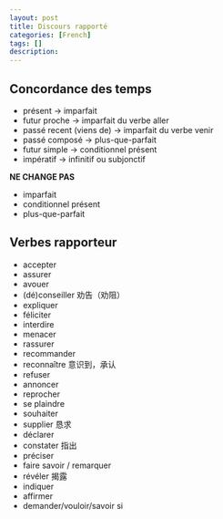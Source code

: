 ```yaml
---
layout: post
title: Discours rapporté
categories: [French]
tags: []
description: 
---
```


## Concordance des temps
- présent -> imparfait
- futur proche -> imparfait du verbe aller
- passé recent (viens de) -> imparfait du verbe venir
- passé composé -> plus-que-parfait
- futur simple -> conditionnel présent
- impératif -> infinitif ou subjonctif  

**NE CHANGE PAS**

- imparfait
- conditionnel présent
- plus-que-parfait

## Verbes rapporteur
- accepter
- assurer
- avouer
- (dé)conseiller 劝告（劝阻）
- expliquer
- féliciter
- interdire
- menacer
- rassurer
- recommander
- reconnaître 意识到，承认
- refuser
- annoncer
- reprocher
- se plaindre
- souhaiter
- supplier 恳求
- déclarer
- constater 指出
- préciser
- faire savoir / remarquer
- révéler 揭露
- indiquer
- affirmer
- demander/vouloir/savoir si
